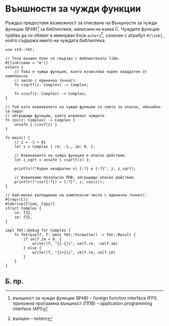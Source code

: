 # Външности за чужди функции

Ръждьо предоставя възможност за описване на Външности за чужди функции (ВЧФ)[^FFI] за
библиотеки, написани на езика C. Чуждите функции трябва да се обявят в именуван
блок `extern`[^extern], означен с атрибут `#[link]`, който съдържа името на
чуждата библиотека.

```rust,ignore
use std::fmt;

// Този външен блок се свързва с библиотеката libm.
#[link(name = "m")]
extern {
    // Това е чужда функция, която изчислява корен квадратен от комплексно
    // число с единична точност.
    fn csqrtf(z: Complex) -> Complex;

    fn ccosf(z: Complex) -> Complex;
}

// Тъй като извикването на чужди функции се смята за опасно, обичайно се пишат
// обгръщащи функции, които извикват чуждите.
fn cos(z: Complex) -> Complex {
    unsafe { ccosf(z) }
}

fn main() {
    // z = -1 + 0i
    let z = Complex { re: -1., im: 0. };

    // Извикването на чужда функция е опасно действие.
    let z_sqrt = unsafe { csqrtf(z) };

    println!("Корен квадратен от {:?} е {:?}", z, z_sqrt);

    // Извикваме безопасно ППВ, обгръщащо опасно действие.
    println!("cos({:?}) = {:?}", z, cos(z));
}

// Най-малко въплъщение на комплексни числа с единична точност.
#[repr(C)]
#[derive(Clone, Copy)]
struct Complex {
    re: f32,
    im: f32,
}

impl fmt::Debug for Complex {
    fn fmt(&self, f: &mut fmt::Formatter) -> fmt::Result {
        if self.im < 0. {
            write!(f, "{}-{}i", self.re, -self.im)
        } else {
            write!(f, "{}+{}i", self.re, self.im)
        }
    }
}
```

## Б. пр.

[^FFI]: външност за чужди функции (ВЧФ) – foreign function interface
  (FFI). приложна програмна външност (ППВ) – application programming
  interface (API)

[^extern]: външен – extern
